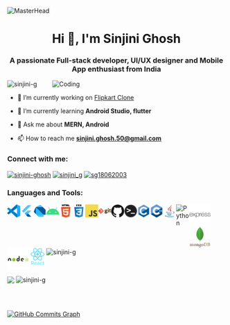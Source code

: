 ![MasterHead](https://drive.google.com/uc?export=view&id=1355SOfnRGERlS_J5eJ0XB5wwZpispgpK)
<h1 align="center">Hi 👋, I'm Sinjini Ghosh</h1>
<h3 align="center">A passionate Full-stack developer, UI/UX designer and Mobile App enthusiast from India</h3>

<img align="right" alt="Coding" width="400" src="https://mir-s3-cdn-cf.behance.net/project_modules/disp/601014116770475.6068beff4640a.gif">

<p align="left"> <img src="https://komarev.com/ghpvc/?username=sinjini-g&label=Profile%20views&color=835AD1&style=flat" alt="sinjini-g" /> </p>

<!-- <p align="left"> <a href="https://github.com/ryo-ma/github-profile-trophy"><img src="https://github-profile-trophy.vercel.app/?username=sinjini-g" alt="sinjini-g" /></a> </p> -->

- 🔭 I’m currently working on [Flipkart Clone](https://github.com/SINJINI-G/flipkart-clone)

- 🌱 I’m currently learning **Android Studio, flutter**

- 💬 Ask me about **MERN, Android**

- 📫 How to reach me **sinjini.ghosh.50@gmail.com**

<h3 align="left">Connect with me:</h3>
<p align="left">
<a href="https://linkedin.com/in/sinjini-ghosh" target="blank"><img align="center" src="https://static.vecteezy.com/system/resources/previews/018/930/587/original/linkedin-logo-linkedin-icon-transparent-free-png.png" alt="sinjini-ghosh" height="50" width="50" /></a>
<a href="https://www.leetcode.com/sinjini_g" target="blank"><img align="center" src="https://cdn.iconscout.com/icon/free/png-256/free-leetcode-3521542-2944960.png?f=webp" alt="sinjini_g" height="30" width="30" /></a>
<a href="https://www.hackerrank.com/sg18062003" target="blank"><img align="center" src="https://upload.wikimedia.org/wikipedia/commons/thumb/4/40/HackerRank_Icon-1000px.png/800px-HackerRank_Icon-1000px.png" alt="sg18062003" height="30" width="30"/></a>
</p>

<h3 align="left">Languages and Tools:</h3>
<p>
<img align="left" alt="Visual Studio Code" width="30px" src="https://raw.githubusercontent.com/github/explore/80688e429a7d4ef2fca1e82350fe8e3517d3494d/topics/visual-studio-code/visual-studio-code.png" />
<img align="left" alt="Flutter" width="30px" src="https://raw.githubusercontent.com/github/explore/80688e429a7d4ef2fca1e82350fe8e3517d3494d/topics/flutter/flutter.png">
<img align="left" alt="Dart" width="30px" src="https://raw.githubusercontent.com/github/explore/80688e429a7d4ef2fca1e82350fe8e3517d3494d/topics/dart/dart.png">
<img align="left" alt="Android" width="30px" src="https://raw.githubusercontent.com/github/explore/80688e429a7d4ef2fca1e82350fe8e3517d3494d/topics/android/android.png">
<img align="left" alt="HTML5" width="30px" src="https://raw.githubusercontent.com/github/explore/80688e429a7d4ef2fca1e82350fe8e3517d3494d/topics/html/html.png" />
<img align="left" alt="CSS3" width="30px" src="https://raw.githubusercontent.com/github/explore/80688e429a7d4ef2fca1e82350fe8e3517d3494d/topics/css/css.png" />
<img align="left" alt="JavaScript" width="30px" src="https://raw.githubusercontent.com/github/explore/80688e429a7d4ef2fca1e82350fe8e3517d3494d/topics/javascript/javascript.png" />
<img align="left" alt="Git" width="30px" src="https://raw.githubusercontent.com/github/explore/80688e429a7d4ef2fca1e82350fe8e3517d3494d/topics/git/git.png" />
<img align="left" alt="GitHub" width="30px" src="https://raw.githubusercontent.com/github/explore/78df643247d429f6cc873026c0622819ad797942/topics/github/github.png" />
<img align="left" alt="Terminal" width="30px" src="https://raw.githubusercontent.com/github/explore/80688e429a7d4ef2fca1e82350fe8e3517d3494d/topics/terminal/terminal.png" />
<img align="left" alt="CProgramming" width="30px" src="https://raw.githubusercontent.com/devicons/devicon/master/icons/c/c-original.svg" />
<img align="left" alt="C++Programming" width="30px" src="https://raw.githubusercontent.com/devicons/devicon/master/icons/cplusplus/cplusplus-original.svg" />
<img align="left" alt="Java" width="30px" src="https://raw.githubusercontent.com/devicons/devicon/master/icons/java/java-original.svg" />
<img align="left" alt="Python" width="30px" src="https://i.imgur.com/gnK58k4.png">
<img align="left" alt="Express" width="50px" src="https://raw.githubusercontent.com/devicons/devicon/master/icons/express/express-original-wordmark.svg" />
<img align="left" alt="MongoDB" width="50px" src="https://raw.githubusercontent.com/devicons/devicon/master/icons/mongodb/mongodb-original-wordmark.svg" />
<img align="left" alt="NodeJS" width="50px" src="https://raw.githubusercontent.com/devicons/devicon/master/icons/nodejs/nodejs-original-wordmark.svg" />
<img align="left" alt="ReactJS" width="40px" src="https://raw.githubusercontent.com/devicons/devicon/master/icons/react/react-original-wordmark.svg" />
  <br/><br/></p><br/><br/>
    
  <p><img align="center" src="https://github-readme-stats.vercel.app/api/top-langs?username=sinjini-g&show_icons=true&locale=en&layout=compact&theme=react&count_private=false" alt="sinjini-g" /></p> <br/> 
  

<p><img align="center" src="https://github-readme-stats.vercel.app/api?username=sinjini-g&count_private=true&show_icons=true&theme=tokyonight" />
<img align="center" src="https://github-readme-streak-stats.herokuapp.com/?user=sinjini-g&theme=vision-friendly-dark" alt="sinjini-g" /></p><br/><br/>


<!-- <p>&nbsp;<img align="center" src="https://github-readme-stats.vercel.app/api?username=sinjini-g&show_icons=true&locale=en" alt="sinjini-g" /></p> -->

<a href="http://www.github.com/sinjini-g"><img src="https://github-readme-activity-graph.cyclic.app/graph?username=sinjini-g&bg_color=1A1B27&color=35AEA1&line=628FDB&point=B0ECFD&area_color=1c1917&area=true&hide_border=true&custom_title=GitHub%20Commits%20Graph" alt="GitHub Commits Graph" /></a>
